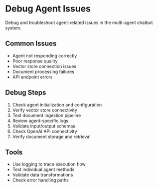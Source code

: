 # Debug Agent Issues

Debug and troubleshoot agent-related issues in the multi-agent chatbot system.

## Common Issues
- Agent not responding correctly
- Poor response quality
- Vector store connection issues
- Document processing failures
- API endpoint errors

## Debug Steps
1. Check agent initialization and configuration
2. Verify vector store connectivity
3. Test document ingestion pipeline
4. Review agent-specific logs
5. Validate input/output schemas
6. Check OpenAI API connectivity
7. Verify document storage and retrieval

## Tools
- Use logging to trace execution flow
- Test individual agent methods
- Validate data transformations
- Check error handling paths

